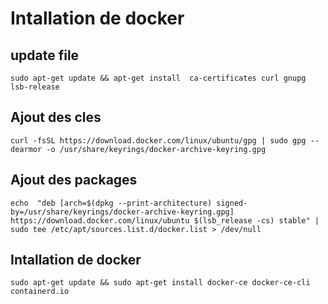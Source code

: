 # Intallation de docker

## update file 
`sudo apt-get update && apt-get install  ca-certificates curl gnupg lsb-release`
## Ajout des cles
`curl -fsSL https://download.docker.com/linux/ubuntu/gpg | sudo gpg --dearmor -o /usr/share/keyrings/docker-archive-keyring.gpg`
## Ajout des packages
`echo  "deb [arch=$(dpkg --print-architecture) signed-by=/usr/share/keyrings/docker-archive-keyring.gpg] https://download.docker.com/linux/ubuntu $(lsb_release -cs) stable" | sudo tee /etc/apt/sources.list.d/docker.list > /dev/null`

##  Intallation de docker 

`sudo apt-get update && sudo apt-get install docker-ce docker-ce-cli containerd.io`